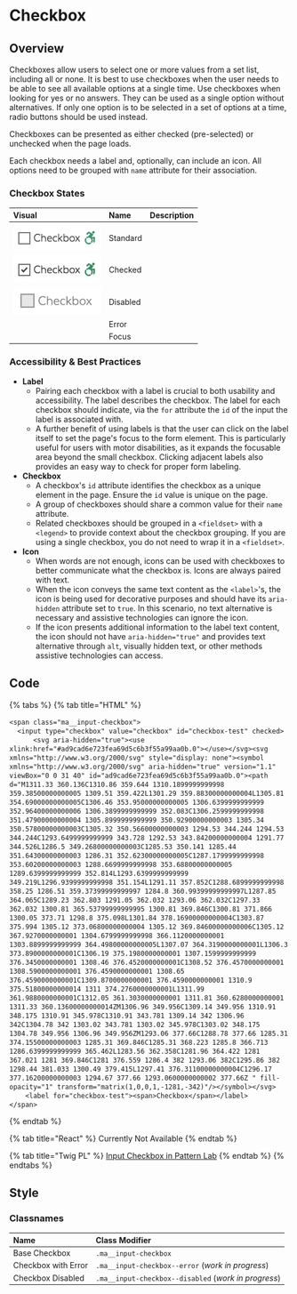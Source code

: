 # Checkbox

## Overview

Checkboxes allow users to select one or more values from a set list, including all or none. It is best to use checkboxes when the user needs to be able to see all available options at a single time. Use checkboxes when looking for yes or no answers. They can be used as a single option without alternatives. If only one option is to be selected in a set of options at a time, radio buttons should be used instead.

Checkboxes can be presented as either checked \(pre-selected\) or unchecked when the page loads.

Each checkbox needs a label and, optionally, can include an icon. All options need to be grouped with `name` attribute for their association.

### Checkbox States

| Visual | Name | Description |
| :--- | :--- | :--- |
| ![](../../.gitbook/assets/form_input_checkbox.png) | Standard |  |
| ![](../../.gitbook/assets/form_input_checkbox_checked.png) | Checked |  |
| ![](../../.gitbook/assets/checkbox-disabled-state-small.png)  | Disabled |  |
|  | Error |  |
|  | Focus |  |

### Accessibility & Best Practices

* **Label**
  * Pairing each checkbox with a label is crucial to both usability and accessibility.  The label describes the checkbox. The label for each checkbox should indicate, via the `for` attribute the `id` of the input the label is associated with. 
  * A further benefit of using labels is that the user can click on the label itself to set the page's focus to the form element. This is particularly useful for users with motor disabilities, as it expands the focusable area beyond the small checkbox. Clicking adjacent labels also provides an easy way to check for proper form labeling.
* **Checkbox**
  * A checkbox's `id` attribute identifies the checkbox as a unique element in the page. Ensure the `id` value is unique on the page. 
  * A group of checkboxes should share a common value for their `name` attribute. 
  * Related checkboxes should be grouped in a `<fieldset>` with a `<legend>` to provide context about the checkbox grouping. If you are using a single checkbox, you do not need to wrap it in a `<fieldset>`.
* **Icon**
  * When words are not enough, icons can be used with checkboxes to better communicate what the checkbox is. Icons are always paired with text. 
  * When the icon conveys the same text content as the `<label>`'s, the icon is being used for decorative purposes and should have its `aria-hidden` attribute set to `true`. In this scenario, no text alternative is necessary and assistive technologies can ignore the icon. 
  * If the icon presents additional information to the label text content, the icon should not have `aria-hidden="true"` and provides text alternative through `alt`, visually hidden text, or other methods assistive technologies can access.

## Code

{% tabs %}
{% tab title="HTML" %}
```markup
<span class="ma__input-checkbox">
  <input type="checkbox" value="checkbox" id="checkbox-test" checked>
      <svg aria-hidden="true"><use xlink:href="#ad9cad6e723fea69d5c6b3f55a99aa0b.0"></use></svg><svg xmlns="http://www.w3.org/2000/svg" style="display: none"><symbol xmlns="http://www.w3.org/2000/svg" aria-hidden="true" version="1.1" viewBox="0 0 31 40" id="ad9cad6e723fea69d5c6b3f55a99aa0b.0"><path d="M1311.33 360.136C1310.86 359.644 1310.1899999999998 359.38500000000005 1309.51 359.422L1301.29 359.88300000000004L1305.81 354.69000000000005C1306.46 353.95000000000005 1306.6399999999999 352.96400000000006 1306.3899999999999 352.083C1306.2599999999998 351.47900000000004 1305.8999999999999 350.92900000000003 1305.34 350.57800000000003C1305.32 350.56600000000003 1294.53 344.244 1294.53 344.244C1293.6499999999999 343.728 1292.53 343.84200000000004 1291.77 344.526L1286.5 349.26800000000003C1285.53 350.141 1285.44 351.64300000000003 1286.31 352.62300000000005C1287.1799999999998 353.60200000000003 1288.6699999999998 353.68800000000005 1289.6399999999999 352.814L1293.6399999999999 349.219L1296.9399999999998 351.154L1291.11 357.852C1288.6899999999998 358.25 1286.51 359.37399999999997 1284.8 360.99399999999997L1287.85 364.065C1289.23 362.803 1291.05 362.032 1293.06 362.032C1297.33 362.032 1300.81 365.53799999999995 1300.81 369.846C1300.81 371.866 1300.05 373.71 1298.8 375.098L1301.84 378.16900000000004C1303.87 375.994 1305.12 373.06800000000004 1305.12 369.84600000000006C1305.12 367.9270000000001 1304.6799999999998 366.1120000000001 1303.8899999999999 364.49800000000005L1307.07 364.3190000000001L1306.3 373.8900000000001C1306.19 375.1980000000001 1307.1599999999999 376.3450000000001 1308.46 376.4520000000001C1308.52 376.4570000000001 1308.5900000000001 376.4590000000001 1308.65 376.4590000000001C1309.8700000000001 376.4590000000001 1310.9 375.51800000000014 1311 374.2760000000001L1311.99 361.9880000000001C1312.05 361.3030000000001 1311.81 360.6280000000001 1311.33 360.13600000000014ZM1306.96 349.956C1309.14 349.956 1310.91 348.175 1310.91 345.978C1310.91 343.781 1309.14 342 1306.96 342C1304.78 342 1303.02 343.781 1303.02 345.978C1303.02 348.175 1304.78 349.956 1306.96 349.956ZM1293.06 377.66C1288.78 377.66 1285.31 374.15500000000003 1285.31 369.846C1285.31 368.223 1285.8 366.713 1286.6399999999999 365.462L1283.56 362.358C1281.96 364.422 1281 367.021 1281 369.846C1281 376.559 1286.4 382 1293.06 382C1295.86 382 1298.44 381.033 1300.49 379.415L1297.41 376.31100000000004C1296.17 377.16200000000003 1294.67 377.66 1293.0600000000002 377.66Z " fill-opacity="1" transform="matrix(1,0,0,1,-1281,-342)"/></symbol></svg>
    <label for="checkbox-test"><span>Checkbox</span></label>
</span>
```
{% endtab %}

{% tab title="React" %}
Currently Not Available
{% endtab %}

{% tab title="Twig PL" %}
[Input Checkbox in Pattern Lab](https://mayflower.digital.mass.gov/?p=atoms-input-checkbox)
{% endtab %}
{% endtabs %}

## Style

### Classnames

| Name | Class Modifier |
| :--- | :--- |
| Base Checkbox | `.ma__input-checkbox` |
| Checkbox with Error | `.ma__input-checkbox--error` \(_work in progress_\) |
| Checkbox Disabled | `.ma__input-checkbox--disabled` \(_work in progress_\) |



